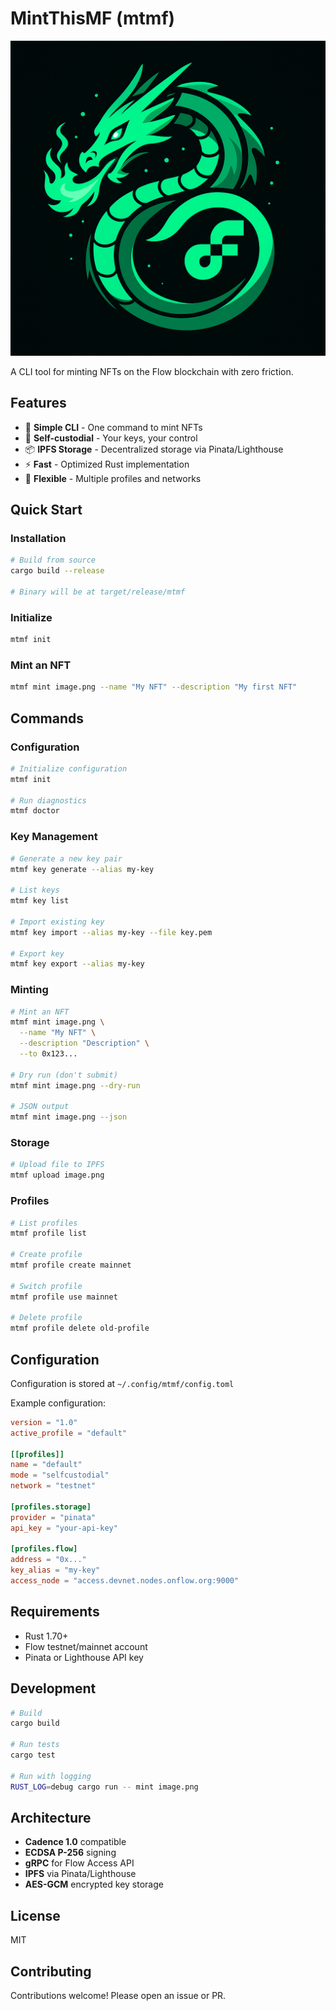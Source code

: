 # MintThisMF (mtmf)

![MintThisMF](docs/image.png)

A CLI tool for minting NFTs on the Flow blockchain with zero friction.

## Features

- 🚀 **Simple CLI** - One command to mint NFTs
- 🔐 **Self-custodial** - Your keys, your control
- 📦 **IPFS Storage** - Decentralized storage via Pinata/Lighthouse
- ⚡ **Fast** - Optimized Rust implementation
- 🔧 **Flexible** - Multiple profiles and networks

## Quick Start

### Installation

```bash
# Build from source
cargo build --release

# Binary will be at target/release/mtmf
```

### Initialize

```bash
mtmf init
```

### Mint an NFT

```bash
mtmf mint image.png --name "My NFT" --description "My first NFT"
```

## Commands

### Configuration

```bash
# Initialize configuration
mtmf init

# Run diagnostics
mtmf doctor
```

### Key Management

```bash
# Generate a new key pair
mtmf key generate --alias my-key

# List keys
mtmf key list

# Import existing key
mtmf key import --alias my-key --file key.pem

# Export key
mtmf key export --alias my-key
```

### Minting

```bash
# Mint an NFT
mtmf mint image.png \
  --name "My NFT" \
  --description "Description" \
  --to 0x123...

# Dry run (don't submit)
mtmf mint image.png --dry-run

# JSON output
mtmf mint image.png --json
```

### Storage

```bash
# Upload file to IPFS
mtmf upload image.png
```

### Profiles

```bash
# List profiles
mtmf profile list

# Create profile
mtmf profile create mainnet

# Switch profile
mtmf profile use mainnet

# Delete profile
mtmf profile delete old-profile
```

## Configuration

Configuration is stored at `~/.config/mtmf/config.toml`

Example configuration:

```toml
version = "1.0"
active_profile = "default"

[[profiles]]
name = "default"
mode = "selfcustodial"
network = "testnet"

[profiles.storage]
provider = "pinata"
api_key = "your-api-key"

[profiles.flow]
address = "0x..."
key_alias = "my-key"
access_node = "access.devnet.nodes.onflow.org:9000"
```

## Requirements

- Rust 1.70+
- Flow testnet/mainnet account
- Pinata or Lighthouse API key

## Development

```bash
# Build
cargo build

# Run tests
cargo test

# Run with logging
RUST_LOG=debug cargo run -- mint image.png
```

## Architecture

- **Cadence 1.0** compatible
- **ECDSA P-256** signing
- **gRPC** for Flow Access API
- **IPFS** via Pinata/Lighthouse
- **AES-GCM** encrypted key storage

## License

MIT

## Contributing

Contributions welcome! Please open an issue or PR.
